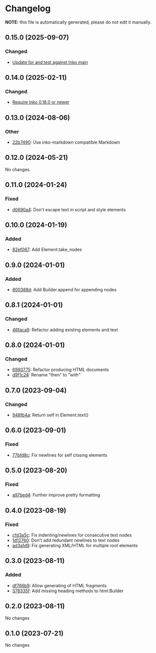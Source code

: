 # Changelog

**NOTE:** this file is automatically generated, please do not edit it manually.

## 0.15.0 (2025-09-07)

### Changed

- [Update for and test against Inko main](https://github.com/yorickpeterse/inko-builder/commit/949ce52b1de9f05121826567401ee5fbf71b00b1)

## 0.14.0 (2025-02-11)

### Changed

- [Require Inko 0.18.0 or newer](https://github.com/yorickpeterse/inko-builder/commit/54f9495ab27737ad26187cb73999083db99c8c93)

## 0.13.0 (2024-08-06)

### Other

- [22b7490](https://github.com/yorickpeterse/inko-builder/commit/22b7490b1d077db04750e83dd02f9712ea1a5d79): Use inko-markdown compatible Markdown

## 0.12.0 (2024-05-21)

No changes.

## 0.11.0 (2024-01-24)

### Fixed

- [d0690a4](https://github.com/yorickpeterse/inko-builder/commit/d0690a4a27267526cf42d2ee3f23eccbd09916db): Don't escape text in script and style elements

## 0.10.0 (2024-01-19)

### Added

- [82ef067](https://github.com/yorickpeterse/inko-builder/commit/82ef0676ec910df61cc6c053d37f29051546e6b4): Add Element.take_nodes

## 0.9.0 (2024-01-01)

### Added

- [800388d](https://github.com/yorickpeterse/inko-builder/commit/800388df1752f8998a3f7093d4ca23f53053062d): Add Builder.append for appending nodes

## 0.8.1 (2024-01-01)

### Changed

- [46faca9](https://github.com/yorickpeterse/inko-builder/commit/46faca9f11530f5285d53aa159a2e5e5db638462): Refactor adding existing elements and text

## 0.8.0 (2024-01-01)

### Changed

- [6993775](https://github.com/yorickpeterse/inko-builder/commit/69937751182c7b921c04f562732c9cbc1f9096f7): Refactor producing HTML documents
- [d9f1c24](https://github.com/yorickpeterse/inko-builder/commit/d9f1c241ac5244b49c70469f8aecf0cf0b2b1038): Rename "then" to "with"

## 0.7.0 (2023-09-04)

### Changed

* [948fb4a](https://github.com/yorickpeterse/inko-builder/commit/948fb4a): Return self in Element.text()

## 0.6.0 (2023-09-01)

### Fixed

* [77bfd8c](https://github.com/yorickpeterse/inko-builder/commit/77bfd8c): Fix newlines for self closing elements

## 0.5.0 (2023-08-20)

### Fixed

* [a97bed4](https://github.com/yorickpeterse/inko-builder/commit/a97bed4): Further improve pretty formatting

## 0.4.0 (2023-08-19)

### Fixed

* [cfd3a5c](https://github.com/yorickpeterse/inko-builder/commit/cfd3a5c): Fix indenting/newlines for consecutive text nodes
* [1d12760](https://github.com/yorickpeterse/inko-builder/commit/1d12760): Don't add redundant newlines to text nodes
* [ad3a1d9](https://github.com/yorickpeterse/inko-builder/commit/ad3a1d9): Fix generating XML/HTML for multiple root elements

## 0.3.0 (2023-08-11)

### Added

* [df766b9](https://github.com/yorickpeterse/inko-builder/commit/df766b9): Allow generating of HTML fragments
* [378335f](https://github.com/yorickpeterse/inko-builder/commit/378335f): Add missing heading methods to html.Builder

## 0.2.0 (2023-08-11)

No changes

## 0.1.0 (2023-07-21)

No changes
